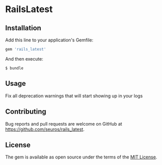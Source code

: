 # RailsLatest

## Installation

Add this line to your application's Gemfile:

```ruby
gem 'rails_latest'
```

And then execute:

    $ bundle

## Usage

Fix all deprecation warnings that will start showing up in your logs

## Contributing

Bug reports and pull requests are welcome on GitHub at https://github.com/seuros/rails_latest.


## License

The gem is available as open source under the terms of the [MIT License](http://opensource.org/licenses/MIT).

